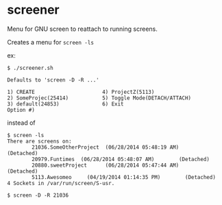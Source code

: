 screener
========

Menu for GNU screen to reattach to running screens. 

Creates a menu for `screen -ls`

ex: 

```
$ ./screener.sh

Defaults to 'screen -D -R ...'

1) CREATE                      4) ProjectZ(5113)
2) SomeProjec(25414)           5) Toggle Mode(DETACH/ATTACH)
3) default(24853)              6) Exit
Option #)

```

instead of 

```
$ screen -ls
There are screens on:
        21036.SomeOtherProject  (06/28/2014 05:48:19 AM)        (Detached)
        20979.Funtimes  (06/28/2014 05:48:07 AM)        (Detached)
        20880.sweetProject      (06/28/2014 05:47:44 AM)        (Detached)
        5113.Awesomeo     (04/19/2014 01:14:35 PM)        (Detached)
4 Sockets in /var/run/screen/S-usr.

$ screen -D -R 21036
```
